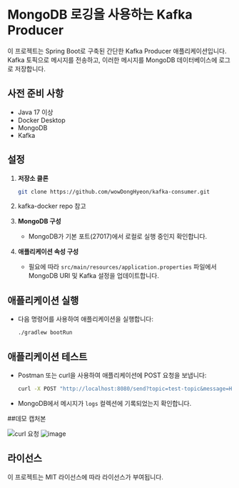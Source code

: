 # MongoDB 로깅을 사용하는 Kafka Producer

이 프로젝트는 Spring Boot로 구축된 간단한 Kafka Producer 애플리케이션입니다. Kafka 토픽으로 메시지를 전송하고, 이러한 메시지를 MongoDB 데이터베이스에 로그로 저장합니다.

## 사전 준비 사항

- Java 17 이상
- Docker Desktop
- MongoDB
- Kafka

## 설정

1. **저장소 클론**
   ```bash
   git clone https://github.com/wowDongHyeon/kafka-consumer.git
   ```

2. kafka-docker  repo 참고

3. **MongoDB 구성**
   - MongoDB가 기본 포트(27017)에서 로컬로 실행 중인지 확인합니다.

4. **애플리케이션 속성 구성**
   - 필요에 따라 `src/main/resources/application.properties` 파일에서 MongoDB URI 및 Kafka 설정을 업데이트합니다.

## 애플리케이션 실행

- 다음 명령어를 사용하여 애플리케이션을 실행합니다:
  ```bash
  ./gradlew bootRun
  ```

## 애플리케이션 테스트

- Postman 또는 curl을 사용하여 애플리케이션에 POST 요청을 보냅니다:
  ```bash
  curl -X POST "http://localhost:8080/send?topic=test-topic&message=HelloKafka"
  ```

- MongoDB에서 메시지가 `logs` 컬렉션에 기록되었는지 확인합니다.

##데모 캡처본


![curl 요청](https://github.com/user-attachments/assets/288d41de-5dab-4081-8f1e-841e25946ba9)
![image](https://github.com/user-attachments/assets/4b3e8bb3-5ee0-4d94-b6b8-f84caa8eaf8e)



## 라이선스

이 프로젝트는 MIT 라이선스에 따라 라이선스가 부여됩니다. 
